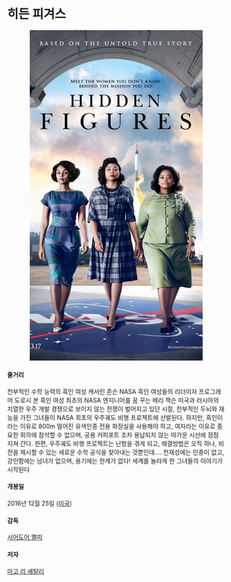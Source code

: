 # 히든 피겨스
<p align="center">
<img src="https://github.com/GeekInTheClass/MyFavoriteMovies/blob/master/img/HiddenFigures.jpg" width="400px"/></p>

#### 줄거리

천부적인 수학 능력의 흑인 여성 캐서린 존슨 NASA 흑인 여성들의 리더이자 프로그래머 도로시 본 흑인 여성 최초의 NASA 엔지니어를 꿈 꾸는 메리 잭슨 미국과 러시아의 치열한 우주 개발 경쟁으로 보이지 않는 전쟁이 벌어지고 있던 시절, 천부적인 두뇌와 재능을 가진 그녀들이 NASA 최초의 우주궤도 비행 프로젝트에 선발된다. 하지만, 흑인이라는 이유로 800m 떨어진 유색인종 전용 화장실을 사용해야 하고, 여자라는 이유로 중요한 회의에 참석할 수 없으며, 공용 커피포트 조차 용납되지 않는 따가운 시선에 점점 지쳐 간다. 한편, 우주궤도 비행 프로젝트는 난항을 겪게 되고, 해결방법은 오직 하나, 비전을 제시할 수 있는 새로운 수학 공식을 찾아내는 것뿐인데…. 천재성에는 인종이 없고, 강인함에는 남녀가 없으며, 용기에는 한계가 없다! 세계를 놀라게 한 그녀들의 이야기가 시작된다

#### 개봉일

2016년 12월 25일 ([미국](https://www.google.co.kr/search?biw=1280&bih=703&q=%EB%AF%B8%EA%B5%AD&stick=H4sIAAAAAAAAAOPgE-LVT9c3NEzOTa40i0-3VOLUz9U3sEw2LzfQMstOttJPy8zJBRNWmXmZJZmJOQolGamJJUWZyUBmUWp6Zn4emJGTmlicqpCSWJIKAJIBOHtUAAAA&sa=X&sqi=2&ved=0ahUKEwjoyPSltdrSAhUGe7wKHR9yDIQQmxMIigEoATAO))

#### 감독

[시어도어 멜피](https://www.google.co.kr/search?biw=1280&bih=703&q=%EC%8B%9C%EC%96%B4%EB%8F%84%EC%96%B4+%EB%A9%9C%ED%94%BC&stick=H4sIAAAAAAAAAOPgE-LVT9c3NEzOTa40i0-3VOLSz9U3SK8oscyy1BLLTrbST8vMyQUTVimZRanJJflFACxaIxQ1AAAA&sa=X&sqi=2&ved=0ahUKEwjoyPSltdrSAhUGe7wKHR9yDIQQmxMIkQEoATAQ)

#### 저자

[마고 리 셰털리](https://www.google.co.kr/search?biw=1280&bih=703&q=%EB%A7%88%EA%B3%A0+%EB%A6%AC+%EC%85%B0%ED%84%B8%EB%A6%AC&stick=H4sIAAAAAAAAAOPgE-LVT9c3NEzOTa40i0-3VIJyDYrSy3JLDLRkspOt9JPy87P1y4syS0pS8-LL84uyrRJLSzLyiwBNHrMZPgAAAA&sa=X&sqi=2&ved=0ahUKEwjoyPSltdrSAhUGe7wKHR9yDIQQmxMIlQEoATAR)

